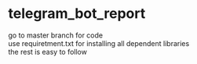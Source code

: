 # telegram_bot_report

go to master branch for code <br />
use requiretment.txt for installing all dependent libraries<br />
the rest is easy to follow<br />
